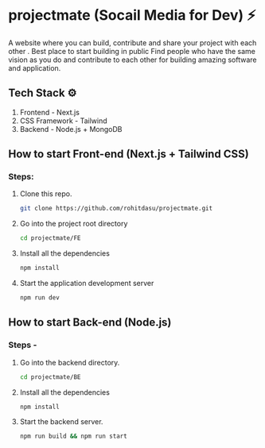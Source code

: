 # projectmate (Socail Media for Dev) ⚡
A website where you can build, contribute and share your project with each other . Best place to start building in public
Find people who have the same vision as you do and contribute to each other for building amazing software and application.

## Tech Stack ⚙
1. Frontend - Next.js  
2. CSS Framework - Tailwind  
2. Backend - Node.js + MongoDB 

## How to start Front-end (Next.js + Tailwind CSS)

### Steps: 

1. Clone this repo.

   ```sh
   git clone https://github.com/rohitdasu/projectmate.git
   ```
   
2. Go into the project root directory

   ```sh
   cd projectmate/FE
   ```

3. Install all the dependencies

   ```sh
   npm install
   ```
4. Start the application development server

   ```sh
   npm run dev
   ```
## How to start Back-end (Node.js)

### Steps - 

1. Go into the backend directory.

   ```sh
   cd projectmate/BE
   ```

 2. Install all the dependencies
 
    ```sh
    npm install
    ```

3. Start the backend server.

   ```sh
   npm run build && npm run start
   ```

 
